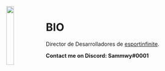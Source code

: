 <img align='left' src='https://panel.freemcserver.net/img/loading_sheep.gif' width='20%'>  

# BIO
Director de Desarrolladores de [esportinfinite](https://twitter.com/esportinfinite_).
  
**Contact me on Discord: Sammwy#0001**
